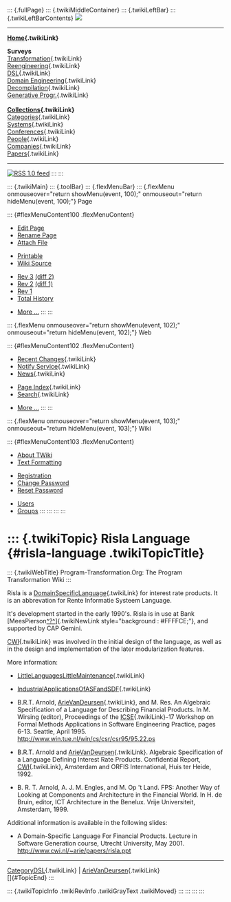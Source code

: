 ::: {.fullPage}
::: {.twikiMiddleContainer}
::: {.twikiLeftBar}
::: {.twikiLeftBarContents}
![](../pub/transformation.gif)

------------------------------------------------------------------------

**[Home](WebHome){.twikiLink}**

**Surveys**\
[Transformation](ProgramTransformation){.twikiLink}\
[Reengineering](ReengineeringWiki){.twikiLink}\
[DSL](DomainSpecificLanguages){.twikiLink}\
[Domain Engineering](DomainEngineering){.twikiLink}\
[Decompilation](DeCompilation){.twikiLink}\
[Generative Progr.](GenerativeProgrammingWiki){.twikiLink}\
\
**[Collections](CategoryCollection){.twikiLink}**\
[Categories](CategoryCategory){.twikiLink}\
[Systems](TransformationSystems){.twikiLink}\
[Conferences](TransformationConferences){.twikiLink}\
[People](TransformationPeople){.twikiLink}\
[Companies](TransformationCompanies){.twikiLink}\
[Papers](CategoryPaper){.twikiLink}

------------------------------------------------------------------------

[![](../pub/rss.gif "RSS 1.0 feed")](WebRss@skin=rss)
:::
:::

::: {.twikiMain}
::: {.toolBar}
::: {.flexMenuBar}
::: {.flexMenu onmouseover="return showMenu(event, 100);" onmouseout="return hideMenu(event, 100);"}
Page

::: {#flexMenuContent100 .flexMenuContent}
-   [Edit
    Page](http://www.program-transformation.org/edit/Transform/RislaLanguage?t=1536826556)
-   [Rename
    Page](http://www.program-transformation.org/rename/Transform/RislaLanguage)
-   [Attach
    File](http://www.program-transformation.org/attach/Transform/RislaLanguage)

<!-- -->

-   [Printable](http://www.program-transformation.org/view/Transform/RislaLanguage?skin=print.pattern)
-   [Wiki
    Source](http://www.program-transformation.org/view/Transform/RislaLanguage?skin=text&raw=on&contenttype=text/plain)

<!-- -->

-   [Rev
    3](http://www.program-transformation.org/view/Transform/RislaLanguage?rev=1.3)
    [(diff 2)](http://www.program-transformation.org/rdiff/Transform/RislaLanguage?rev1=1.3&rev2=1.2)
-   [Rev
    2](http://www.program-transformation.org/view/Transform/RislaLanguage?rev=1.2)
    [(diff 1)](http://www.program-transformation.org/rdiff/Transform/RislaLanguage?rev1=1.2&rev2=1.1)
-   [Rev
    1](http://www.program-transformation.org/view/Transform/RislaLanguage?rev=1.1)
-   [Total
    History](http://www.program-transformation.org/rdiff/Transform/RislaLanguage)

<!-- -->

-   [More
    \...](http://www.program-transformation.org/oops/Transform/RislaLanguage?template=oopsmore&param1=1.3&param2=1.3)
:::
:::

::: {.flexMenu onmouseover="return showMenu(event, 102);" onmouseout="return hideMenu(event, 102);"}
Web

::: {#flexMenuContent102 .flexMenuContent}
-   [Recent Changes](WebChanges){.twikiLink}
-   [Notify Service](WebNotify){.twikiLink}
-   [News](WebNews){.twikiLink}

<!-- -->

-   [Page Index](WebIndex){.twikiLink}
-   [Search](WebSearch){.twikiLink}

<!-- -->

-   [More
    \...](http://www.program-transformation.org/oops/Transform/RislaLanguage?template=oopsmore&param1=1.3&param2=1.3)
:::
:::

::: {.flexMenu onmouseover="return showMenu(event, 103);" onmouseout="return hideMenu(event, 103);"}
Wiki

::: {#flexMenuContent103 .flexMenuContent}
-   [About
    TWiki](http://www.program-transformation.org/view/TWiki/WebHome)
-   [Text
    Formatting](http://www.program-transformation.org/view/TWiki/TextFormattingRules)

<!-- -->

-   [Registration](http://www.program-transformation.org/view/TWiki/TWikiRegistration)
-   [Change
    Password](http://www.program-transformation.org/view/TWiki/ChangePassword)
-   [Reset
    Password](http://www.program-transformation.org/view/TWiki/ResetPassword)

<!-- -->

-   [Users](http://www.program-transformation.org/view/Main/TWikiUsers)
-   [Groups](http://www.program-transformation.org/view/Main/TWikiGroups)
:::
:::
:::
:::

::: {.twikiTopic}
Risla Language {#risla-language .twikiTopicTitle}
==============

::: {.twikiWebTitle}
Program-Transformation.Org: The Program Transformation Wiki
:::

Risla is a [DomainSpecificLanguage](DomainSpecificLanguage){.twikiLink}
for interest rate products. It is an abbrevation for Rente Informatie
Systeem Language.

It\'s development started in the early 1990\'s. Risla is in use at Bank
[MeesPierson[^?^](http://www.program-transformation.org/edit/Transform/MeesPierson?topicparent=Transform.RislaLanguage)]{.twikiNewLink
style="background : #FFFFCE;"}, and supported by CAP Gemini.

[CWI](CWI){.twikiLink} was involved in the initial design of the
language, as well as in the design and implementation of the later
modularization features.

More information:

-   [LittleLanguagesLittleMaintenance](LittleLanguagesLittleMaintenance){.twikiLink}

<!-- -->

-   [IndustrialApplicationsOfASFandSDF](IndustrialApplicationsOfASFandSDF){.twikiLink}

<!-- -->

-   B.R.T. Arnold, [ArieVanDeursen](ArieVanDeursen){.twikiLink}, and M.
    Res. An Algebraic Specification of a Language for Describing
    Financial Products. In M. Wirsing (editor), Proceedings of the
    [ICSE](ICSE){.twikiLink}-17 Workshop on Formal Methods Applications
    in Software Engineering Practice, pages 6-13. Seattle, April 1995.
    <http://www.win.tue.nl/win/cs/csr/csr95/95.22.ps>

<!-- -->

-   B.R.T. Arnold and [ArieVanDeursen](ArieVanDeursen){.twikiLink}.
    Algebraic Specification of a Language Defining Interest Rate
    Products. Confidential Report, [CWI](CWI){.twikiLink}, Amsterdam and
    ORFIS International, Huis ter Heide, 1992.

<!-- -->

-   B. R. T. Arnold, A. J. M. Engles, and M. Op \'t Land. FPS: Another
    Way of Looking at Components and Architecture in the Financial
    World. In H. de Bruin, editor, ICT Architecture in the Benelux.
    Vrije Universiteit, Amsterdam, 1999.

Additional information is available in the following slides:

-   A Domain-Specific Language For Financial Products. Lecture in
    Software Generation course, Utrecht University, May 2001.
    <http://www.cwi.nl/~arie/papers/risla.ppt>

------------------------------------------------------------------------

[CategoryDSL](CategoryDSL){.twikiLink} \|
[ArieVanDeursen](ArieVanDeursen){.twikiLink}\
[]{#TopicEnd}
:::

::: {.twikiTopicInfo .twikiRevInfo .twikiGrayText .twikiMoved}
:::
:::
:::
:::

